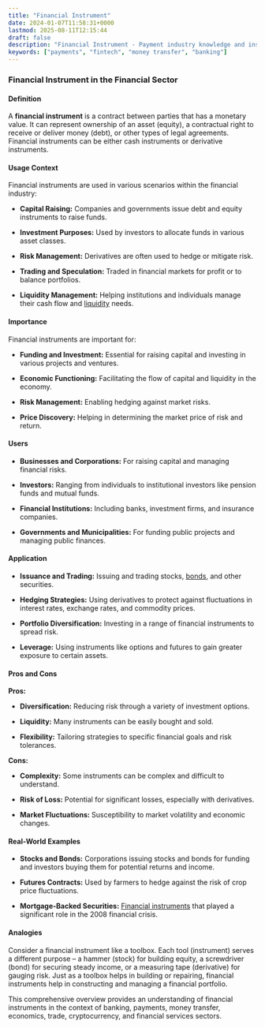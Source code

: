 ```yaml
---
title: "Financial Instrument"
date: 2024-01-07T11:58:31+0000
lastmod: 2025-08-11T12:15:44
draft: false
description: "Financial Instrument - Payment industry knowledge and insights"
keywords: ["payments", "fintech", "money transfer", "banking"]
---
```


### Financial Instrument in the Financial Sector

#### Definition

A **financial instrument** is a contract between parties that has a monetary value. It can represent ownership of an asset (equity), a contractual right to receive or deliver money (debt), or other types of legal agreements. Financial instruments can be either cash instruments or derivative instruments.

#### Usage Context

Financial instruments are used in various scenarios within the financial industry:

- **Capital Raising:** Companies and governments issue debt and equity instruments to raise funds.

- **Investment Purposes:** Used by investors to allocate funds in various asset classes.

- **Risk Management:** Derivatives are often used to hedge or mitigate risk.

- **Trading and Speculation:** Traded in financial markets for profit or to balance portfolios.

- **Liquidity Management:** Helping institutions and individuals manage their cash flow and [liquidity](https://faisalkhanllc.xyz/resources/payments-wiki/l/liquidity/) needs.

#### Importance

Financial instruments are important for:

- **Funding and Investment:** Essential for raising capital and investing in various projects and ventures.

- **Economic Functioning:** Facilitating the flow of capital and liquidity in the economy.

- **Risk Management:** Enabling hedging against market risks.

- **Price Discovery:** Helping in determining the market price of risk and return.

#### Users

- **Businesses and Corporations:** For raising capital and managing financial risks.

- **Investors:** Ranging from individuals to institutional investors like pension funds and mutual funds.

- **Financial Institutions:** Including banks, investment firms, and insurance companies.

- **Governments and Municipalities:** For funding public projects and managing public finances.

#### Application

- **Issuance and Trading:** Issuing and trading stocks, [bonds](https://faisalkhanllc.xyz/resources/payments-wiki/b/bonds/), and other securities.

- **Hedging Strategies:** Using derivatives to protect against fluctuations in interest rates, exchange rates, and commodity prices.

- **Portfolio Diversification:** Investing in a range of financial instruments to spread risk.

- **Leverage:** Using instruments like options and futures to gain greater exposure to certain assets.

#### Pros and Cons

**Pros:**

- **Diversification:** Reducing risk through a variety of investment options.

- **Liquidity:** Many instruments can be easily bought and sold.

- **Flexibility:** Tailoring strategies to specific financial goals and risk tolerances.

**Cons:**

- **Complexity:** Some instruments can be complex and difficult to understand.

- **Risk of Loss:** Potential for significant losses, especially with derivatives.

- **Market Fluctuations:** Susceptibility to market volatility and economic changes.

#### Real-World Examples

- **Stocks and Bonds:** Corporations issuing stocks and bonds for funding and investors buying them for potential returns and income.

- **Futures Contracts:** Used by farmers to hedge against the risk of crop price fluctuations.

- **Mortgage-Backed Securities:** [Financial instruments](https://faisalkhanllc.xyz/resources/payments-wiki/f/financial-instrument/) that played a significant role in the 2008 financial crisis.

#### Analogies

Consider a financial instrument like a toolbox. Each tool (instrument) serves a different purpose – a hammer (stock) for building equity, a screwdriver (bond) for securing steady income, or a measuring tape (derivative) for gauging risk. Just as a toolbox helps in building or repairing, financial instruments help in constructing and managing a financial portfolio.

This comprehensive overview provides an understanding of financial instruments in the context of banking, payments, money transfer, economics, trade, cryptocurrency, and financial services sectors.